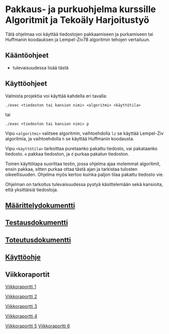 # Pakkaus- ja purkuohjelma kurssille Algoritmit ja Tekoäly Harjoitustyö

Tätä ohjelmaa voi käyttää tiedostojen pakkaamiseen ja purkamiseen tai Huffmanin koodauksen ja Lempel-Ziv78 algoritmin tehojen vertailuun.

## Kääntöohjeet
- tulevaisuudessa lisää tästä

## Käyttöohjeet
Valmista projektia voi käyttää kahdella eri tavalla:

```./exec <tiedoston tai kansion nimi> <algoritmi> <käyttötila>```

tai 

```./exec <tiedoston tai kansion nimi> p```

Vipu ```<algoritmi>``` valitsee algoritmin, vaihtoehdolla ```lz``` se käyttää Lempel-Ziv algoritmia, ja vaihtoehdolla ```h``` se käyttää Huffmanin koodausta.

Vipu ```<käyttötila>``` tarkoittaa puretaanko pakattu tiedosto, vai pakataanko tiedosto. ```e``` pakkaa tiedoston, ja ```d``` purkaa pakatun tiedoston.

Toinen käyttötapa suorittaa testin, jossa ohjelma ajaa molemmat algoritmit, ensin pakkaa, sitten purkaa ottaa tästä ajan ja tarkistaa
tulosten oikeellisuuden. Ohjelma myös kertoo kuinka paljon tilaa pakattu tiedosto vie.

Ohjelman on tarkoitus tulevaisuudessa pystyä käsittelemään sekä kansioita, että yksittäisiä tiedostoja.

## [Määrittelydokumentti](dokumentaatio/Määrittelydokumentti.pdf)

## [Testausdokumentti](dokumentaatio/Testausdokumentti.pdf)

## [Toteutusdokumentti](dokumentaatio/Toteutusdokumentti.pdf)

## [Käyttöohje](dokumentaatio/Käyttöohje.pdf)


## Viikkoraportit

[Viikkoraportti 1](Viikkoraportit/Viikkoraportti1.pdf)

[Viikkoraportti 2](Viikkoraportit/Viikkoraportti2.pdf)

[Viikkoraportti 3](Viikkoraportit/Viikkoraportti3.pdf)

[Viikkoraportti 4](Viikkoraportit/Viikkoraportti4.pdf)

[Viikkoraportti 5](Viikkoraportit/Viikkoraportti5.pdf)
[Viikkoraportti 6](Viikkoraportit/Viikkoraportti6.pdf)
